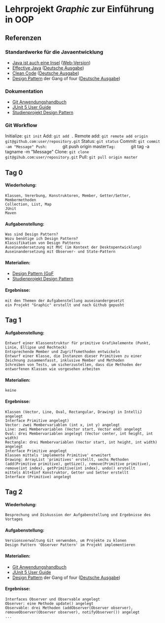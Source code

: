 # Lehrprojekt _**Graphic**_ zur Einführung in OOP

## Referenzen

### Standardwerke für die Javaentwicklung
- [Java ist auch eine Insel](https://amzn.to/3bBG7vt) ([Web-Version](http://openbook.rheinwerk-verlag.de/javainsel/))
- [Effective Java](https://amzn.to/2XyfEH4) ([Deutsche Ausgabe](https://amzn.to/38Dr6HK))
- [Clean Code](https://amzn.to/2P85FVA) ([Deutsche Ausgabe](https://amzn.to/2Xzdnvp))
- [Design Pattern](https://amzn.to/2LjTqGv) der Gang of four ([Deutsche Ausgabe](https://amzn.to/2XB0UqT))

### Dokumentation
- [Git Anwendungshandbuch](https://git-scm.com/book/de/v2)
- [JUnit 5 User Guide](https://junit.org/junit5/docs/current/user-guide/)
- [Studienprojekt Design Pattern](https://www.philipphauer.de/study/se/design-pattern.php)

### Git Workflow
Initialize: 	`git init`
Add: 		`git add .`
Remote add:	`git remote add origin git@github.com:user/repository.git`
Status: 	`git status`
Commit: 	`git commit -am "Message"
Push: 		`git push origin master`
Tag:		`git tag -a tagname -m "Message"
Clone: 		`git clone git@gihub.com:user/repository.git`
Pull: 		`git pull origin master`

## Tag 0

#### Wiederholung:
```
Klassen, Vererbung, Konstruktoren, Member, Getter/Setter, Membermethoden
Collection, List, Map
JUnit
Maven
```
#### Aufgabenstellung:
```
Was sind Design Pattern?
Wozu benötige ich Design Pattern?
Klassifikation von Design Patterns
Auseinandersetzung mit MVC (im Kontext der Desktopentwicklung)
Auseinandersetzung mit Observer- und State-Pattern
```
#### Materialien:

- [Design Pattern (GoF](https://de.wikipedia.org/wiki/Entwurfsmuster_(Buch))
- [Studienprojekt Design Pattern](https://www.philipphauer.de/study/se/design-pattern.php)

#### Ergebnisse:
```
mit den Themen der Aufgabenstellung auseinandergesetzt
ein Projekt "Graphic" erstellt und nach Github gepusht    
```
## Tag 1

#### Aufgabenstellung:
```
Entwurf einer Klassenstruktur für primitive Grafikelemente (Punkt, Linie, Ellipse und Rechteck)
Entsprechende Member und Zugriffsmethoden entwickeln
Entwurf einer Klasse, die Instanzen dieser Primitiven zu einer Zeichnung zusammenfasst, inklusive Member und Methoden
Schreiben von Tests, um sicherzustellen, dass die Methoden der entworfenen Klassen wie vorgesehen arbeiten
```
#### Materialien:
```
keine
```
#### Ergebnisse:
```
Klassen (Vector, Line, Oval, Rectangular, Drawing) in IntelliJ angelegt
Interface Primitive angelegt)
Vector: zwei Membervariablen (int x, int y) angelegt
Line: zwei Membervariablen (Vector start, Vector end) angelegt
Oval: drei Membervariablen angelegt (Vector center, int height, int width)
Rectangle: drei Membervariablen (Vector start, int height, int width) angelegt
Interface Primitive angelegt
Klassen mittels 'implemente Primitive' erweitert
Drawing: ArrayList 'primitives' erstellt, sechs Methoden (add(Primitive primitive), getSize(), remove(Primitive primitive), remove(int index), getPrimitive(int index), undo() erstellt
mittels Alt+Einf Konstruktor, Getter und Setter erstellt
Interface (Primitive) angelegt
```
## Tag 2
#### Wiederholung:
```
Besprechung und Diskussion der Aufgabenstellung und Ergebnisse des Vortages
```
#### Aufgabenstellung:
```
Versionsverwaltung Git verwenden, um Projekte zu klonen
Design Pattern 'Observer Pattern' im Projekt implementieren
```
#### Materialien:

- [Git Anwendungshandbuch](https://git-scm.com/book/de/v2)
- [JUnit 5 User Guide](https://junit.org/junit5/docs/current/user-guide/)
- [Design Pattern](https://amzn.to/2LjTqGv) der Gang of four ([Deutsche Ausgabe](https://amzn.to/2XB0UqT))

#### Ergebnisse:
```
Interfaces Observer und Observable angelegt
Observer: eine Methode update() angelegt
Observable: drei Methoden (addObserver(Observer observer), removeObserver(Observer observer), notifyObserver()) angelegt
...
```

